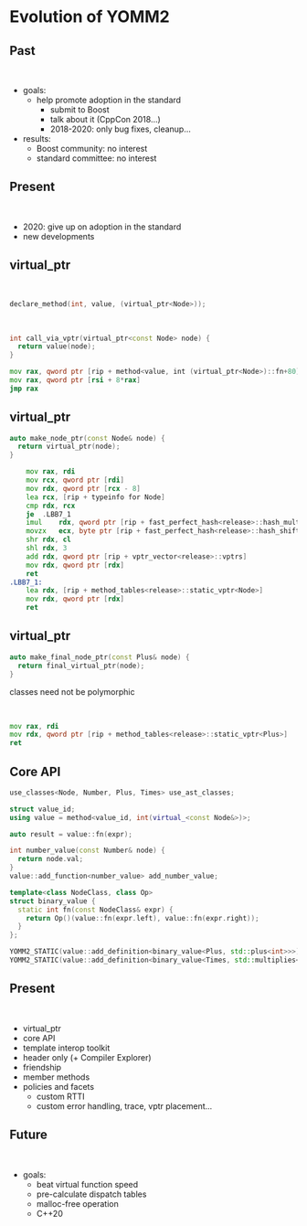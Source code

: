 # Evolution of YOMM2

<!-- .slide: class="title"  -->
<!-- .slide: class="center" -->



## Past

<br/>

<ul>
  <li class="fragment">goals:
    <ul>
      <li class="fragment">help promote adoption in the standard
        <ul>
          <li class="fragment">submit to Boost</li>
          <li class="fragment">talk about it (CppCon 2018...)</li>
          <li class="fragment">2018-2020: only bug fixes, cleanup...</li>
        </ul>
      </li>
    </ul>
  </li>
  <li class="fragment">results:
    <ul>
      <li class="fragment">Boost community: no interest</li>
      <li class="fragment">standard committee: no interest</li>
    </ul>
  </li>
</ul>




## Present

<br/>

<ul>
  <li class="fragment">2020: give up on adoption in the standard</li>
  <li class="fragment">new developments
  </li>
</ul>




## virtual_ptr

<br/>

```c++
declare_method(int, value, (virtual_ptr<Node>));
```

<br/>

```c++
int call_via_vptr(virtual_ptr<const Node> node) {
  return value(node);
}
```

```asm
mov	rax, qword ptr [rip + method<value, int (virtual_ptr<Node>)::fn+80]
mov	rax, qword ptr [rsi + 8*rax]
jmp	rax
```




## virtual_ptr

```c++
auto make_node_ptr(const Node& node) {
  return virtual_ptr(node);
}
```

```asm
	mov	rax, rdi
	mov	rcx, qword ptr [rdi]
	mov	rdx, qword ptr [rcx - 8]
	lea	rcx, [rip + typeinfo for Node]
	cmp	rdx, rcx
	je	.LBB7_1
	imul	rdx, qword ptr [rip + fast_perfect_hash<release>::hash_mult]
	movzx	ecx, byte ptr [rip + fast_perfect_hash<release>::hash_shift]
	shr	rdx, cl
	shl	rdx, 3
	add	rdx, qword ptr [rip + vptr_vector<release>::vptrs]
	mov	rdx, qword ptr [rdx]
	ret
.LBB7_1:
	lea	rdx, [rip + method_tables<release>::static_vptr<Node>]
	mov	rdx, qword ptr [rdx]
	ret
```




## virtual_ptr

```c++
auto make_final_node_ptr(const Plus& node) {
  return final_virtual_ptr(node);
}
```

classes need not be polymorphic

<br/>

```asm
mov	rax, rdi
mov	rdx, qword ptr [rip + method_tables<release>::static_vptr<Plus>]
ret
```



## Core API

```c++
use_classes<Node, Number, Plus, Times> use_ast_classes;

struct value_id;
using value = method<value_id, int(virtual_<const Node&>)>;

auto result = value::fn(expr);

int number_value(const Number& node) {
  return node.val;
}
value::add_function<number_value> add_number_value;

template<class NodeClass, class Op>
struct binary_value {
  static int fn(const NodeClass& expr) {
    return Op()(value::fn(expr.left), value::fn(expr.right));
  }
};

YOMM2_STATIC(value::add_definition<binary_value<Plus, std::plus<int>>>);
YOMM2_STATIC(value::add_definition<binary_value<Times, std::multiplies<int>>>);
```



## Present

<br/>

<ul>
  <li>virtual_ptr</li>
  <li>core API</li>
  <li class="fragment">template interop toolkit</li>
  <li class="fragment">header only (+ Compiler Explorer)</li>
  <li class="fragment">friendship</li>
  <li class="fragment">member methods</li>
  <li class="fragment">policies and facets
    <ul>
      <li class="fragment">custom RTTI</li>
      <li class="fragment">custom error handling, trace, vptr placement...</li>
    </ul>
  </li>
</ul>



## Future

<br/>

<ul>
  <li class="fragment">goals:
    <ul>
      <li class="fragment">beat virtual function speed</li>
      <li class="fragment">pre-calculate dispatch tables</li>
      <li class="fragment">malloc-free operation</li>
      <li class="fragment">C++20</li>
    </ul>
  </li>
</ul>
